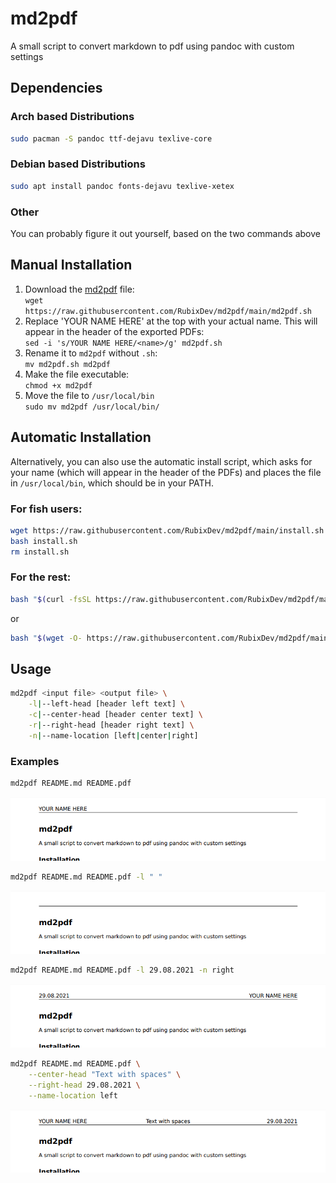 # md2pdf
A small script to convert markdown to pdf using pandoc with custom settings

## Dependencies
### Arch based Distributions
```bash
sudo pacman -S pandoc ttf-dejavu texlive-core
```

### Debian based Distributions
```bash
sudo apt install pandoc fonts-dejavu texlive-xetex
```

### Other
You can probably figure it out yourself, based on the two commands above

## Manual Installation
1. Download the [md2pdf](https://raw.githubusercontent.com/RubixDev/md2pdf/main/md2pdf.sh) file:\
   `wget https://raw.githubusercontent.com/RubixDev/md2pdf/main/md2pdf.sh`
2. Replace 'YOUR NAME HERE' at the top with your actual name. This will appear in the header of the exported PDFs:\
   `sed -i 's/YOUR NAME HERE/<name>/g' md2pdf.sh`
3. Rename it to `md2pdf` without `.sh`:\
   `mv md2pdf.sh md2pdf`
4. Make the file executable:\
   `chmod +x md2pdf`
5. Move the file to `/usr/local/bin`\
   `sudo mv md2pdf /usr/local/bin/`

## Automatic Installation
Alternatively, you can also use the automatic install script, which asks for your name (which will appear in the header of the PDFs) and places the file in `/usr/local/bin`, which should be in your PATH.

### For fish users:
```bash
wget https://raw.githubusercontent.com/RubixDev/md2pdf/main/install.sh
bash install.sh
rm install.sh
```

### For the rest:
```bash
bash "$(curl -fsSL https://raw.githubusercontent.com/RubixDev/md2pdf/main/install.sh)"
```
or
```bash
bash "$(wget -O- https://raw.githubusercontent.com/RubixDev/md2pdf/main/install.sh)"
```

## Usage
```bash
md2pdf <input file> <output file> \
    -l|--left-head [header left text] \
    -c|--center-head [header center text] \
    -r|--right-head [header right text] \
    -n|--name-location [left|center|right]
```

### Examples

```bash
md2pdf README.md README.pdf
```
![](Images/Example1.png)


```bash
md2pdf README.md README.pdf -l " "
```
![](Images/Example2.png)


```bash
md2pdf README.md README.pdf -l 29.08.2021 -n right
```
![](Images/Example3.png)


```bash
md2pdf README.md README.pdf \
    --center-head "Text with spaces" \
    --right-head 29.08.2021 \
    --name-location left
```
![](Images/Example4.png)
